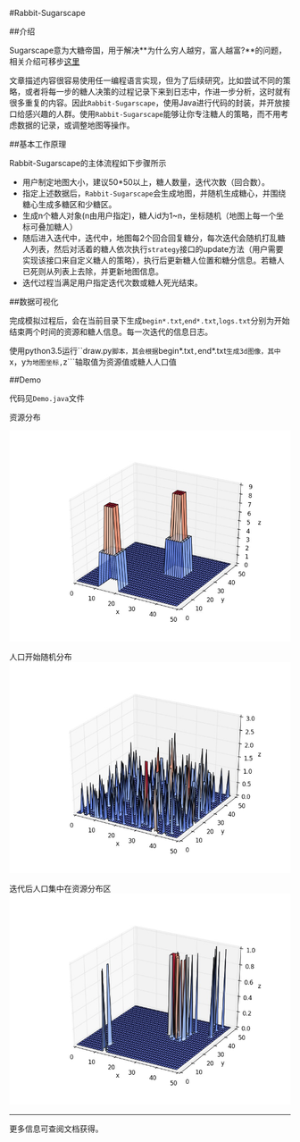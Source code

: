 #Rabbit-Sugarscape

##介绍

Sugarscape意为大糖帝国，用于解决**为什么穷人越穷，富人越富?**的问题，相关介绍可移步[这里](http://blog.sina.com.cn/s/blog_5380a893010146a3.html)

文章描述内容很容易使用任一编程语言实现，但为了后续研究，比如尝试不同的策略，或者将每一步的糖人决策的过程记录下来到日志中，作进一步分析，这时就有很多重复的内容。因此```Rabbit-Sugarscape```，使用Java进行代码的封装，并开放接口给感兴趣的人群。使用```Rabbit-Sugarscape```能够让你专注糖人的策略，而不用考虑数据的记录，或调整地图等操作。


##基本工作原理

Rabbit-Sugarscape的主体流程如下步骤所示

- 用户制定地图大小，建议50*50以上，糖人数量，迭代次数（回合数）。
- 指定上述数据后，```Rabbit-Sugarscape```会生成地图，并随机生成糖心，并围绕糖心生成多糖区和少糖区。
- 生成n个糖人对象(n由用户指定)，糖人id为1~n，坐标随机（地图上每一个坐标可叠加糖人）
- 随后进入迭代中，迭代中，地图每2个回合回复糖分，每次迭代会随机打乱糖人列表，然后对活着的糖人依次执行```strategy```接口的update方法（用户需要实现该接口来自定义糖人的策略），执行后更新糖人位置和糖分信息。若糖人已死则从列表上去除，并更新地图信息。
- 迭代过程当满足用户指定迭代次数或糖人死光结束。


##数据可视化

完成模拟过程后，会在当前目录下生成```begin*.txt```,```end*.txt```,```logs.txt```分别为开始结束两个时间的资源和糖人信息。每一次迭代的信息日志。

使用python3.5运行``draw.py```脚本，其会根据```begin*.txt```,```end*.txt```生成3d图像，其中```x，y```为地图坐标,```z```轴取值为资源值或糖人人口值

##Demo

代码见```Demo.java```文件

资源分布

![开始资源](begin_sugar.jpg)

人口开始随机分布
![开始人口](begin.jpg)

迭代后人口集中在资源分布区
![结果](end.jpg)


---

更多信息可查阅文档获得。
